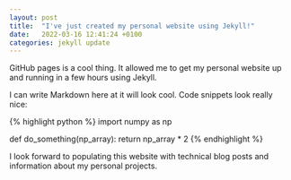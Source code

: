 ```yaml
---
layout: post
title:  "I've just created my personal website using Jekyll!"
date:   2022-03-16 12:41:24 +0100
categories: jekyll update
---
```


GitHub pages is a cool thing. It allowed me to get my personal website up and running in a few hours using Jekyll.

I can write Markdown here at it will look cool. Code snippets look really nice:

{% highlight python %}
import numpy as np

def do_something(np_array):
    return np_array * 2
{% endhighlight %}

I look forward to populating this website with technical blog posts and information about my personal projects.
